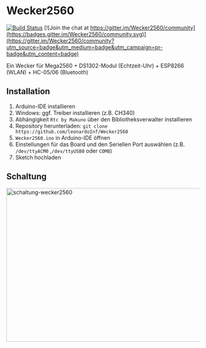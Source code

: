# Wecker2560
[![Build Status](https://travis-ci.org/leonardoInf/Wecker2560.svg?branch=master)](https://travis-ci.org/leonardoInf/Wecker2560) [![Join the chat at https://gitter.im/Wecker2560/community](https://badges.gitter.im/Wecker2560/community.svg)](https://gitter.im/Wecker2560/community?utm_source=badge&utm_medium=badge&utm_campaign=pr-badge&utm_content=badge)


Ein Wecker für Mega2560 + DS1302-Modul (Echtzeit-Uhr) + ESP8266 (WLAN) + HC-05/06 (Bluetooth)

## Installation
1. Arduino-IDE installieren
2. Windows: ggf. Treiber installieren (z.B. CH340)
3. Abhängigkeit ``Rtc by Makuno`` über den Bibliotheksverwalter installieren
4. Repository herunterladen: ``git clone https://github.com/leonardoInf/Wecker2560 ``
5. ``Wecker2560.ino`` in Arduino-IDE öffnen
6. Einstellungen für das Board und den Seriellen Port auswählen (z.B. ``/dev/ttyACM0`` ,``/dev/ttyUSB0`` oder ``COM8``)
7. Sketch hochladen

## Schaltung
<img src="https://github.com/leonardoInf/Wecker2560/blob/master/Wecker/mega2560-wecker_Steckplatine.jpg"  alt="schaltung-wecker2560" width="2000" height="400">






